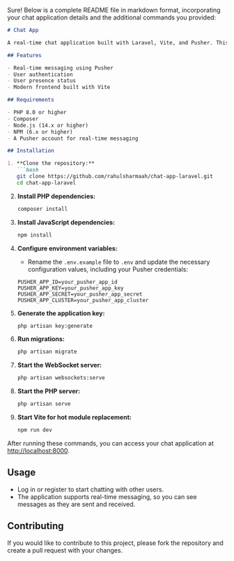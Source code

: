 Sure! Below is a complete README file in markdown format, incorporating your chat application details and the additional commands you provided:

```markdown
# Chat App

A real-time chat application built with Laravel, Vite, and Pusher. This application allows users to send and receive messages instantly, making communication seamless and efficient.

## Features

- Real-time messaging using Pusher
- User authentication
- User presence status
- Modern frontend built with Vite

## Requirements

- PHP 8.0 or higher
- Composer
- Node.js (14.x or higher)
- NPM (6.x or higher)
- A Pusher account for real-time messaging

## Installation

1. **Clone the repository:**
   ```bash
   git clone https://github.com/rahulsharmaah/chat-app-laravel.git
   cd chat-app-laravel
   ```

2. **Install PHP dependencies:**
   ```bash
   composer install
   ```

3. **Install JavaScript dependencies:**
   ```bash
   npm install
   ```

4. **Configure environment variables:**
   - Rename the `.env.example` file to `.env` and update the necessary configuration values, including your Pusher credentials:
   ```plaintext
   PUSHER_APP_ID=your_pusher_app_id
   PUSHER_APP_KEY=your_pusher_app_key
   PUSHER_APP_SECRET=your_pusher_app_secret
   PUSHER_APP_CLUSTER=your_pusher_app_cluster
   ```

5. **Generate the application key:**
   ```bash
   php artisan key:generate
   ```

6. **Run migrations:**
   ```bash
   php artisan migrate
   ```

7. **Start the WebSocket server:**
   ```bash
   php artisan websockets:serve
   ```

8. **Start the PHP server:**
   ```bash
   php artisan serve
   ```

9. **Start Vite for hot module replacement:**
   ```bash
   npm run dev
   ```

After running these commands, you can access your chat application at [http://localhost:8000](http://localhost:8000).

## Usage

- Log in or register to start chatting with other users.
- The application supports real-time messaging, so you can see messages as they are sent and received.

## Contributing

If you would like to contribute to this project, please fork the repository and create a pull request with your changes.
